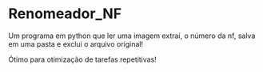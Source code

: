 # Renomeador_NF

Um programa em python que ler uma imagem extraí, o número da nf, salva em uma pasta e exclui o arquivo original!

Ótimo para otimização de tarefas repetitivas! 
